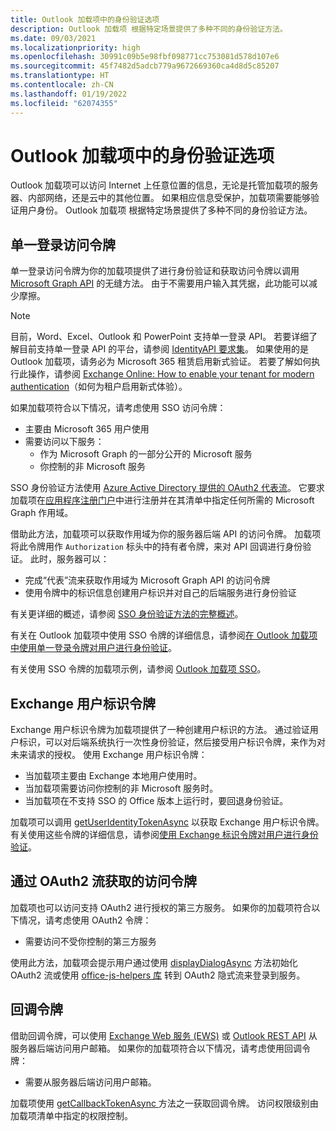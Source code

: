 ```yaml
---
title: Outlook 加载项中的身份验证选项
description: Outlook 加载项 根据特定场景提供了多种不同的身份验证方法。
ms.date: 09/03/2021
ms.localizationpriority: high
ms.openlocfilehash: 30991c09b5e98fbf098771cc753081d578d107e6
ms.sourcegitcommit: 45f7482d5adcb779a9672669360ca4d8d5c85207
ms.translationtype: HT
ms.contentlocale: zh-CN
ms.lasthandoff: 01/19/2022
ms.locfileid: "62074355"
---
```

# <a name="authentication-options-in-outlook-add-ins"></a>Outlook 加载项中的身份验证选项

Outlook 加载项可以访问 Internet 上任意位置的信息，无论是托管加载项的服务器、内部网络，还是云中的其他位置。 如果相应信息受保护，加载项需要能够验证用户身份。 Outlook 加载项 根据特定场景提供了多种不同的身份验证方法。

## <a name="single-sign-on-access-token"></a>单一登录访问令牌

单一登录访问令牌为你的加载项提供了进行身份验证和获取访问令牌以调用 [Microsoft Graph API](/graph/overview) 的无缝方法。 由于不需要用户输入其凭据，此功能可以减少摩擦。

> [!NOTE]
> 目前，Word、Excel、Outlook 和 PowerPoint 支持单一登录 API。 若要详细了解目前支持单一登录 API 的平台，请参阅 [IdentityAPI 要求集](../reference/requirement-sets/identity-api-requirement-sets.md)。
> 如果使用的是 Outlook 加载项，请务必为 Microsoft 365 租赁启用新式验证。 若要了解如何执行此操作，请参阅 [Exchange Online: How to enable your tenant for modern authentication](https://social.technet.microsoft.com/wiki/contents/articles/32711.exchange-online-how-to-enable-your-tenant-for-modern-authentication.aspx)（如何为租户启用新式体验）。

如果加载项符合以下情况，请考虑使用 SSO 访问令牌：

- 主要由 Microsoft 365 用户使用
- 需要访问以下服务：
  - 作为 Microsoft Graph 的一部分公开的 Microsoft 服务
  - 你控制的非 Microsoft 服务

SSO 身份验证方法使用 [Azure Active Directory 提供的 OAuth2 代表流](/azure/active-directory/develop/active-directory-v2-protocols-oauth-on-behalf-of)。 它要求加载项在[应用程序注册门户](https://apps.dev.microsoft.com/)中进行注册并在其清单中指定任何所需的 Microsoft Graph 作用域。

借助此方法，加载项可以获取作用域为你的服务器后端 API 的访问令牌。 加载项将此令牌用作 `Authorization` 标头中的持有者令牌，来对 API 回调进行身份验证。 此时，服务器可以：

- 完成“代表”流来获取作用域为 Microsoft Graph API 的访问令牌
- 使用令牌中的标识信息创建用户标识并对自己的后端服务进行身份验证

有关更详细的概述，请参阅 [SSO 身份验证方法的完整概述](../develop/sso-in-office-add-ins.md)。

有关在 Outlook 加载项中使用 SSO 令牌的详细信息，请参阅[在 Outlook 加载项中使用单一登录令牌对用户进行身份验证](authenticate-a-user-with-an-sso-token.md)。

有关使用 SSO 令牌的加载项示例，请参阅 [Outlook 加载项 SSO](https://github.com/OfficeDev/Office-Add-in-samples/tree/main/Samples/auth/Outlook-Add-in-SSO)。

## <a name="exchange-user-identity-token"></a>Exchange 用户标识令牌

Exchange 用户标识令牌为加载项提供了一种创建用户标识的方法。 通过验证用户标识，可以对后端系统执行一次性身份验证，然后接受用户标识令牌，来作为对未来请求的授权。 使用 Exchange 用户标识令牌：

- 当加载项主要由 Exchange 本地用户使用时。
- 当加载项需要访问你控制的非 Microsoft 服务时。
- 当加载项在不支持 SSO 的 Office 版本上运行时，要回退身份验证。

加载项可以调用 [getUserIdentityTokenAsync](/javascript/api/outlook/office.mailbox#getCallbackTokenAsync_callback__userContext_) 以获取 Exchange 用户标识令牌。 有关使用这些令牌的详细信息，请参阅[使用 Exchange 标识令牌对用户进行身份验证](authenticate-a-user-with-an-identity-token.md)。

## <a name="access-tokens-obtained-via-oauth2-flows"></a>通过 OAuth2 流获取的访问令牌

加载项也可以访问支持 OAuth2 进行授权的第三方服务。 如果你的加载项符合以下情况，请考虑使用 OAuth2 令牌：

- 需要访问不受你控制的第三方服务

使用此方法，加载项会提示用户通过使用 [displayDialogAsync](/javascript/api/office/office.ui#displayDialogAsync_startAddress__options__callback_) 方法初始化 OAuth2 流或使用 [office-js-helpers 库](https://github.com/OfficeDev/office-js-helpers) 转到 OAuth2 隐式流来登录到服务。

## <a name="callback-tokens"></a>回调令牌

借助回调令牌，可以使用 [Exchange Web 服务 (EWS)](/exchange/client-developer/exchange-web-services/explore-the-ews-managed-api-ews-and-web-services-in-exchange) 或 [Outlook REST API](/previous-versions/office/office-365-api/api/version-2.0/use-outlook-rest-api) 从服务器后端访问用户邮箱。 如果你的加载项符合以下情况，请考虑使用回调令牌：

- 需要从服务器后端访问用户邮箱。

加载项使用 [getCallbackTokenAsync ](../reference/objectmodel/preview-requirement-set/office.context.mailbox.md#methods)方法之一获取回调令牌。 访问权限级别由加载项清单中指定的权限控制。
